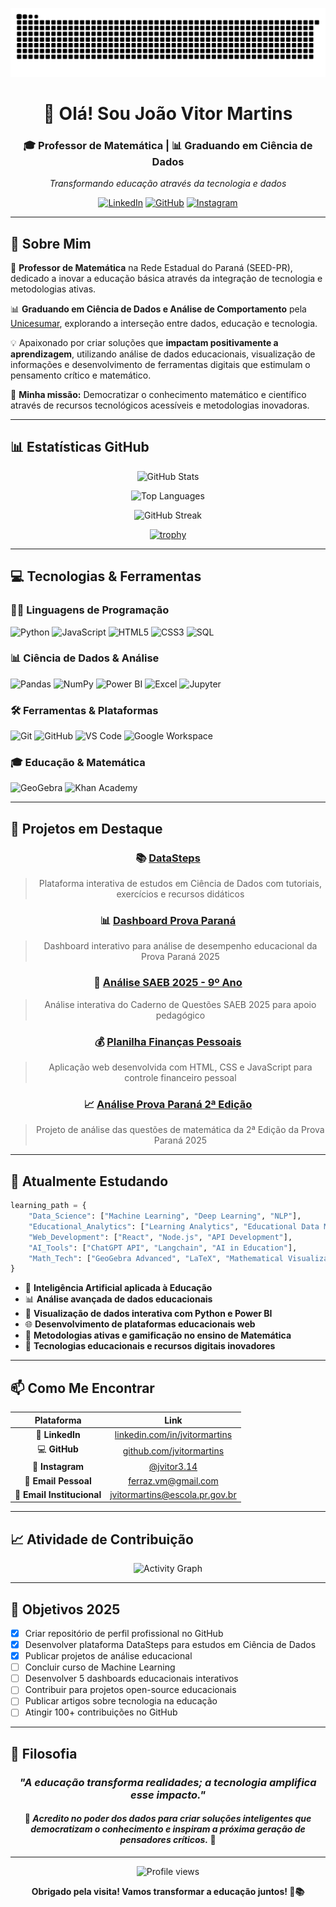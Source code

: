 ![snake gif](https://github.com/jvitormartins/jvitormartins/blob/output/github-contribution-grid-snake.svg)

<div align="center">

# 👋 Olá! Sou João Vitor Martins

### 🎓 Professor de Matemática | 📊 Graduando em Ciência de Dados

*Transformando educação através da tecnologia e dados*

[![LinkedIn](https://img.shields.io/badge/-LinkedIn-0077B5?style=for-the-badge&logo=linkedin&logoColor=white)](https://www.linkedin.com/in/jvitormartins/)
[![GitHub](https://img.shields.io/badge/-GitHub-181717?style=for-the-badge&logo=github&logoColor=white)](https://github.com/jvitormartins)
[![Instagram](https://img.shields.io/badge/-Instagram-E4405F?style=for-the-badge&logo=instagram&logoColor=white)](https://www.instagram.com/jvitor3.14/)

</div>

---

## 🚀 Sobre Mim

🔢 **Professor de Matemática** na Rede Estadual do Paraná (SEED-PR), dedicado a inovar a educação básica através da integração de tecnologia e metodologias ativas.

📊 **Graduando em Ciência de Dados e Análise de Comportamento** pela [Unicesumar](https://www.unicesumar.edu.br/), explorando a interseção entre dados, educação e tecnologia.

💡 Apaixonado por criar soluções que **impactam positivamente a aprendizagem**, utilizando análise de dados educacionais, visualização de informações e desenvolvimento de ferramentas digitais que estimulam o pensamento crítico e matemático.

🎯 **Minha missão:** Democratizar o conhecimento matemático e científico através de recursos tecnológicos acessíveis e metodologias inovadoras.

---

## 📊 Estatísticas GitHub

<div align="center">

![GitHub Stats](https://github-readme-stats.vercel.app/api?username=jvitormartins&show_icons=true&theme=tokyonight&hide_border=true&count_private=true&include_all_commits=true)

![Top Languages](https://github-readme-stats.vercel.app/api/top-langs/?username=jvitormartins&layout=compact&theme=tokyonight&hide_border=true&langs_count=8)

![GitHub Streak](https://github-readme-streak-stats.herokuapp.com/?user=jvitormartins&theme=tokyonight&hide_border=true)

[![trophy](https://github-profile-trophy.vercel.app/?username=jvitormartins&theme=tokyonight&no-frame=true&row=1&column=7)](https://github.com/ryo-ma/github-profile-trophy)

</div>

---

## 💻 Tecnologias & Ferramentas

### 👨‍💻 Linguagens de Programação

![Python](https://img.shields.io/badge/-Python-3776AB?style=flat-square&logo=python&logoColor=white)
![JavaScript](https://img.shields.io/badge/-JavaScript-F7DF1E?style=flat-square&logo=javascript&logoColor=black)
![HTML5](https://img.shields.io/badge/-HTML5-E34F26?style=flat-square&logo=html5&logoColor=white)
![CSS3](https://img.shields.io/badge/-CSS3-1572B6?style=flat-square&logo=css3&logoColor=white)
![SQL](https://img.shields.io/badge/-SQL-4479A1?style=flat-square&logo=mysql&logoColor=white)

### 📊 Ciência de Dados & Análise

![Pandas](https://img.shields.io/badge/-Pandas-150458?style=flat-square&logo=pandas&logoColor=white)
![NumPy](https://img.shields.io/badge/-NumPy-013243?style=flat-square&logo=numpy&logoColor=white)
![Power BI](https://img.shields.io/badge/-Power_BI-F2C811?style=flat-square&logo=powerbi&logoColor=black)
![Excel](https://img.shields.io/badge/-Excel-217346?style=flat-square&logo=microsoftexcel&logoColor=white)
![Jupyter](https://img.shields.io/badge/-Jupyter-F37626?style=flat-square&logo=jupyter&logoColor=white)

### 🛠️ Ferramentas & Plataformas

![Git](https://img.shields.io/badge/-Git-F05032?style=flat-square&logo=git&logoColor=white)
![GitHub](https://img.shields.io/badge/-GitHub-181717?style=flat-square&logo=github&logoColor=white)
![VS Code](https://img.shields.io/badge/-VS_Code-007ACC?style=flat-square&logo=visualstudiocode&logoColor=white)
![Google Workspace](https://img.shields.io/badge/-Google_Workspace-4285F4?style=flat-square&logo=google&logoColor=white)

### 🎓 Educação & Matemática

![GeoGebra](https://img.shields.io/badge/-GeoGebra-6C3483?style=flat-square&logo=geogebra&logoColor=white)
![Khan Academy](https://img.shields.io/badge/-Khan_Academy-14BF96?style=flat-square&logo=khanacademy&logoColor=white)

---

## 🔭 Projetos em Destaque

<div align="center">

### 📚 [DataSteps](https://github.com/jvitormartins/DataSteps)
> Plataforma interativa de estudos em Ciência de Dados com tutoriais, exercícios e recursos didáticos

### 📊 [Dashboard Prova Paraná](https://github.com/jvitormartins/dashboard-prova-parana)
> Dashboard interativo para análise de desempenho educacional da Prova Paraná 2025

### 📝 [Análise SAEB 2025 - 9º Ano](https://github.com/jvitormartins/Caderno-de-Questoes-SAEB-2025-9ANO)
> Análise interativa do Caderno de Questões SAEB 2025 para apoio pedagógico

### 💰 [Planilha Finanças Pessoais](https://github.com/jvitormartins/planilha-financas-pessoais)
> Aplicação web desenvolvida com HTML, CSS e JavaScript para controle financeiro pessoal

### 📈 [Análise Prova Paraná 2ª Edição](https://github.com/jvitormartins/prova-pr-2ed-mat)
> Projeto de análise das questões de matemática da 2ª Edição da Prova Paraná 2025

</div>

---

## 🧠 Atualmente Estudando

```python
learning_path = {
    "Data_Science": ["Machine Learning", "Deep Learning", "NLP"],
    "Educational_Analytics": ["Learning Analytics", "Educational Data Mining"],
    "Web_Development": ["React", "Node.js", "API Development"],
    "AI_Tools": ["ChatGPT API", "Langchain", "AI in Education"],
    "Math_Tech": ["GeoGebra Advanced", "LaTeX", "Mathematical Visualization"]
}
```

- 🤖 **Inteligência Artificial aplicada à Educação**
- 📊 **Análise avançada de dados educacionais**
- 🎨 **Visualização de dados interativa com Python e Power BI**
- 🌐 **Desenvolvimento de plataformas educacionais web**
- 🔬 **Metodologias ativas e gamificação no ensino de Matemática**
- 📱 **Tecnologias educacionais e recursos digitais inovadores**

---

## 📫 Como Me Encontrar

<div align="center">

| Plataforma | Link |
|:---:|:---:|
| 💼 **LinkedIn** | [linkedin.com/in/jvitormartins](https://www.linkedin.com/in/jvitormartins/) |
| 💻 **GitHub** | [github.com/jvitormartins](https://github.com/jvitormartins) |
| 📸 **Instagram** | [@jvitor3.14](https://www.instagram.com/jvitor3.14/) |
| 📧 **Email Pessoal** | ferraz.vm@gmail.com |
| 🏫 **Email Institucional** | jvitormartins@escola.pr.gov.br |

</div>

---

## 📈 Atividade de Contribuição

<div align="center">

![Activity Graph](https://github-readme-activity-graph.vercel.app/graph?username=jvitormartins&theme=tokyo-night&hide_border=true&area=true)

</div>

---

## 🎯 Objetivos 2025

- [x] Criar repositório de perfil profissional no GitHub
- [x] Desenvolver plataforma DataSteps para estudos em Ciência de Dados
- [x] Publicar projetos de análise educacional
- [ ] Concluir curso de Machine Learning
- [ ] Desenvolver 5 dashboards educacionais interativos
- [ ] Contribuir para projetos open-source educacionais
- [ ] Publicar artigos sobre tecnologia na educação
- [ ] Atingir 100+ contribuições no GitHub

---

## 💭 Filosofia

<div align="center">

### *"A educação transforma realidades; a tecnologia amplifica esse impacto."*

#### 🌟 *Acredito no poder dos dados para criar soluções inteligentes que democratizam o conhecimento e inspiram a próxima geração de pensadores críticos.* 🌟

---

<img src="https://komarev.com/ghpvc/?username=jvitormartins&color=blueviolet&style=flat-square&label=Visualizações+do+Perfil" alt="Profile views" />

**Obrigado pela visita! Vamos transformar a educação juntos! 🚀📚**

</div>
